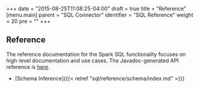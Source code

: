 +++
date = "2015-08-25T11:08:25-04:00"
draft = true
title = "Reference"
[menu.main]
  parent = "SQL Connector"
  identifier = "SQL Reference"
  weight = 20
  pre = "<i class='fa fa-book'></i>"
+++

## Reference

The reference documentation for the Spark SQL functionality focuses on
high-level documentation and use cases. The Javadoc-generated API reference is
[here](http://api.mongodb.org/mongo-spark/).

  * [Schema Inference]({{< relref "sql/reference/schema/index.md" >}})
